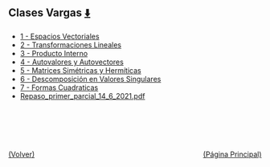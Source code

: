 
<html>
<body>
<h2>Clases Vargas <a href="https://downgit.github.io/#/home?url=https://github.com/Apuntes-FIUBA/Apuntes-Electronica/tree/main/81 - Matemática/8102 - Algebra II/Clases Vargas" style="font-size:20px">  ⬇️ </a></h2>
<ul>
    <li><a href="1 - Espacios Vectoriales">1 - Espacios Vectoriales</a></li>
    <li><a href="2 - Transformaciones Lineales">2 - Transformaciones Lineales</a></li>
    <li><a href="3 - Producto Interno">3 - Producto Interno</a></li>
    <li><a href="4 - Autovalores y Autovectores">4 - Autovalores y Autovectores</a></li>
    <li><a href="5 - Matrices Simétricas y Hermíticas">5 - Matrices Simétricas y Hermíticas</a></li>
    <li><a href="6 - Descomposición en Valores Singulares">6 - Descomposición en Valores Singulares</a></li>
    <li><a href="7 - Formas Cuadraticas">7 - Formas Cuadraticas</a></li>
    <li><a href="Repaso_primer_parcial_14_6_2021.pdf">Repaso_primer_parcial_14_6_2021.pdf</a></li>
</ul>
</body>
</html>















<br><br><br><br><br><a href="../" style="float: left">(Volver)</a> <a href="https://apuntes-fiuba.github.io/Apuntes-Electronica" style="float: right">(Página Principal)</a>
